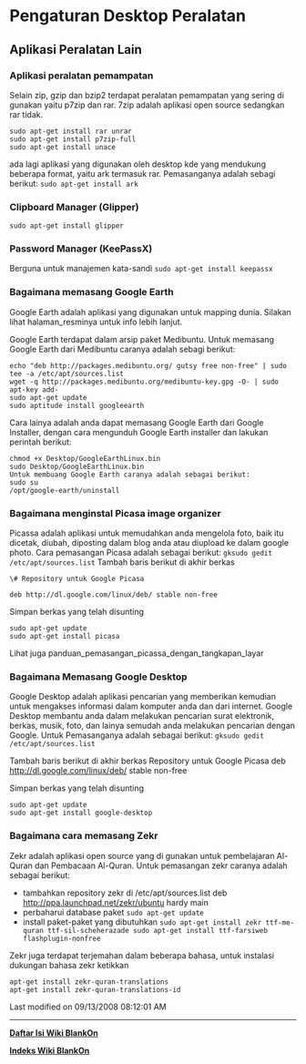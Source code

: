 # Pengaturan Desktop Peralatan

## Aplikasi Peralatan Lain
### Aplikasi peralatan pemampatan

Selain zip, gzip dan bzip2 terdapat peralatan pemampatan yang sering di gunakan yaitu ​p7zip dan ​rar. 7zip adalah aplikasi open source sedangkan rar 
tidak.

```
sudo apt-get install rar unrar
sudo apt-get install p7zip-full
sudo apt-get install unace
```

ada lagi aplikasi yang digunakan oleh desktop kde yang mendukung beberapa
format, yaitu ark termasuk rar. Pemasanganya adalah sebagi berikut:
`sudo apt-get install ark`

### Clipboard Manager (Glipper)
`sudo apt-get install glipper`

### Password Manager (KeePassX)
Berguna untuk manajemen kata-sandi
`sudo apt-get install keepassx`

### Bagaimana memasang Google Earth
Google Earth adalah aplikasi yang digunakan untuk mapping dunia. Silakan lihat
​halaman_resminya untuk info lebih lanjut.

Google Earth terdapat dalam arsip paket Medibuntu. Untuk memasang Google Earth
dari Medibuntu caranya adalah sebagi berikut:

```
echo "deb http://packages.medibuntu.org/ gutsy free non-free" | sudo tee -a /etc/apt/sources.list
wget -q http://packages.medibuntu.org/medibuntu-key.gpg -O- | sudo apt-key add-
sudo apt-get update
sudo aptitude install googleearth
```

Cara lainya adalah anda dapat memasang Google Earth dari Google Installer,
dengan cara mengunduh Google Earth installer dan lakukan perintah berikut:

```
chmod +x Desktop/GoogleEarthLinux.bin
sudo Desktop/GoogleEarthLinux.bin
Untuk membuang Google Earth caranya adalah sebagai berikut:
sudo su
/opt/google-earth/uninstall
```

### Bagaimana menginstal Picasa image organizer
Picassa adalah aplikasi untuk memudahkan anda mengelola foto, baik itu dicetak, diubah, diposting dalam blog anda atau diupload ke dalam google 
photo. Cara pemasangan Picasa adalah sebagai berikut: `gksudo gedit /etc/apt/sources.list`
Tambah baris berikut di akhir berkas

	\# Repository untuk Google Picasa

	deb http://dl.google.com/linux/deb/ stable non-free

Simpan berkas yang telah disunting
```
sudo apt-get update
sudo apt-get install picasa
```
Lihat juga ​panduan_pemasangan_picassa_dengan_tangkapan_layar

### Bagaimana Memasang Google Desktop
Google Desktop adalah aplikasi pencarian yang memberikan kemudian untuk mengakses informasi dalam komputer anda dan dari internet. Google Desktop 
membantu anda dalam melakukan pencarian surat elektronik, berkas, musik, foto, dan lainya semudah anda melakukan pencarian dengan Google. Untuk 
Pemasanganya adalah sebagai berikut: `gksudo gedit /etc/apt/sources.list`

Tambah baris berikut di akhir berkas  Repository untuk Google Picasa
	deb http://dl.google.com/linux/deb/ stable non-free

Simpan berkas yang telah disunting

```
sudo apt-get update
sudo apt-get install google-desktop
```

### Bagaimana cara memasang Zekr
Zekr adalah aplikasi open source yang di gunakan untuk pembelajaran Al-Quran dan Pembacaan Al-Quran. Untuk pemasangan zekr caranya adalah sebagai 
berikut:

   * tambahkan repository zekr di /etc/apt/sources.list
     deb http://ppa.launchpad.net/zekr/ubuntu hardy main
   * perbaharui database paket
     `sudo apt-get update`
   * install paket-paket yang dibutuhkan
	```
 	sudo apt-get install zekr ttf-me-quran ttf-sil-scheherazade
     	sudo apt-get install ttf-farsiweb flashplugin-nonfree
	```

Zekr juga terdapat terjemahan dalam beberapa bahasa, untuk instalasi dukungan bahasa zekr ketikkan

```
apt-get install zekr-quran-translations
apt-get install zekr-quran-translations-id
```
Last modified on 09/13/2008 08:12:01 AM


---
[**Daftar Isi Wiki BlankOn**](/DaftarIsi/README.md)
 
[**Indeks Wiki BlankOn**](/Indeks.md)



